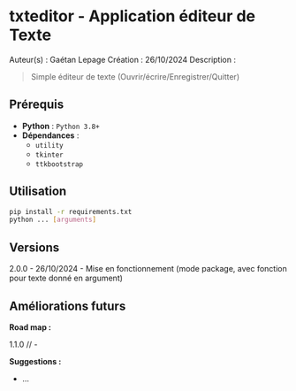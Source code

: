 # txteditor - Application éditeur de Texte

Auteur(s) : Gaétan Lepage
Création : 26/10/2024
Description :

> Simple éditeur de texte (Ouvrir/écrire/Enregistrer/Quitter)

## Prérequis

- **Python** : `Python 3.8+`
- **Dépendances** :
  - `utility`
  - `tkinter`
  - `ttkbootstrap`

## Utilisation

```bash
pip install -r requirements.txt
python ... [arguments]
```

## Versions

2.0.0 - 26/10/2024 - Mise en fonctionnement (mode package, avec fonction pour texte donné en argument)

## Améliorations futurs

**Road map :**

1.1.0 // -

**Suggestions :**

- ...



